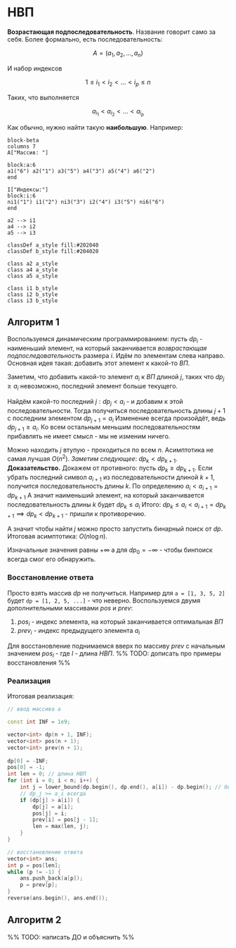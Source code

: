 # НВП
**Возрастающая подпоследовательность**. Название говорит само за себя. Более формально, есть последовательность:

$$
A = (a_1, a_2, \dots, a_n)
$$

И набор индексов

$$
1 \le i_1 < i_2 < \dots < i_p \le n
$$

Таких, что выполняется

$$
a_{i_1} < a_{i_2} < \dots < a_{i_p}
$$

Как обычно, нужно найти такую **наибольшую**. Например:
```mermaid
block-beta
columns 7
A["Массив: "]

block:a:6
a1("6") a2("1") a3("5") a4("3") a5("4") a6("2")
end

I["Индексы:"]
block:i:6
ni1("1") i1("2") ni3("3") i2("4") i3("5") ni6("6") 
end

a2 --> i1
a4 --> i2
a5 --> i3
  
classDef a_style fill:#202040
classDef b_style fill:#204020
  
class a2 a_style
class a4 a_style
class a5 a_style
  
class i1 b_style
class i2 b_style
class i3 b_style
```

## Алгоритм 1
Воспользуемся динамическим программированием: пусть $dp_i$ - наименьший элемент, на который заканчивается *возврастающая подпоследовательность* размера $i$. Идём по элементам слева направо. Основная идея такая: добавить этот элемент к какой-то *ВП*. 

Заметим, что добавить какой-то элемент $a_i$ к *ВП* длиной $j$, таких что $dp_j \ge a_i$ невозможно, последний элемент больше текущего.

Найдём какой-то последний $j: dp_j < a_i$ - и добавим к этой последовательности. Тогда получиться последовательность длины $j + 1$ с последним элементом $dp_{j + 1} = a_i$ Изменение всегда произойдёт, ведь $dp_{j+1} \ge a_i$. Ко всем остальным меньшим последовательностям прибавлять не имеет смысл - мы не изменим ничего.

Можно находить $j$ втупую - проходиться по всем $n$. Асимптотика не самая лучшая $O(n^2)$. *Заметим следующее*: $dp_k < dp_{k + 1}$. \
**Доказательство.** Докажем от противного: пусть $dp_k \ge dp_{k + 1}$. Если убрать последний символ $a_{i + 1}$ из последовательности длиной $k + 1$, получится последовательность длины $k$. По определению $a_i < a_{i + 1} = dp_{k + 1}$ А значит наименьший элемент, на который заканчивается последовательность длины $k$ будет $dp_{k} \le a_i$ Итого: $dp_k \le a_i < a_{i + 1} = dp_{k + 1} \implies dp_k < dp_{k + 1}$ - пришли к противоречию.

А значит чтобы найти $j$ можно просто запустить бинарный поиск от $dp$. Итоговая асимптотика: $O(n \log{n})$.

Изначальные значения равны $+\infty$ а для $dp_0 = -\infty$ - чтобы бинпоиск всегда смог его обнаружить.

### Восстановление ответа
Просто взять массив $dp$ не получиться. Например для `a = [1, 3, 5, 2]` будет `dp = [1, 2, 5, ...]` - что неверно. Воспользуемся двумя дополнительными массивами $pos$ и $prev$:
1. $pos_i$ - индекс элемента, на который заканчивается оптимальная *ВП*
2. $prev_i$ - индекс предыдущего элемента $a_i$

Для восстановление поднимаемся вверх по массиву $prev$ с начальным значением $pos_l$ - где $l$ - длина *НВП*.
%% TODO: дописать про примеры восстановления %%

### Реализация
Итоговая реализация:
```c++
// ввод массива a

const int INF = 1e9;

vector<int> dp(n + 1, INF);
vector<int> pos(n + 1);
vector<int> prev(n + 1);
  
dp[0] = -INF;
pos[0] = -1;
int len = 0; // длина НВП
for (int i = 0; i < n; i++) {
	int j = lower_bound(dp.begin(), dp.end(), a[i]) - dp.begin(); // бин-поиск
	// dp_j >= a_i всегда
	if (dp[j] > a[i]) {
		dp[j] = a[i];
		pos[j] = i;
		prev[i] = pos[j - 1];
		len = max(len, j);
	}
}

// восстановление ответа
vector<int> ans;
int p = pos[len];
while (p != -1) {
	ans.push_back(a[p]);
	p = prev[p];
}
reverse(ans.begin(), ans.end());
```

## Алгоритм 2
%% TODO: написать ДО и объяснить %%